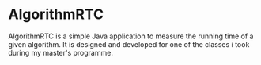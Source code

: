 # AlgorithmRTC

AlgorithmRTC is a simple Java application to measure the running time of a given algorithm.
It is designed and developed for one of the classes i took during my master's programme.
